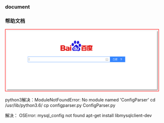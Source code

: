 ### document
### 帮助文档
![test](./images/test.png)

python3解决：ModuleNotFoundError: No module named 'ConfigParser'
cd /usr/lib/python3.6/
cp configparser.py ConfigParser.py


解决： OSError: mysql_config not found
apt-get install libmysqlclient-dev
